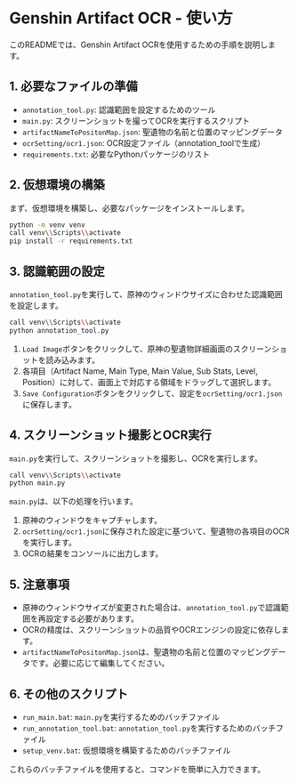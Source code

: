 # Genshin Artifact OCR - 使い方

このREADMEでは、Genshin Artifact OCRを使用するための手順を説明します。

## 1. 必要なファイルの準備

-   `annotation_tool.py`: 認識範囲を設定するためのツール
-   `main.py`: スクリーンショットを撮ってOCRを実行するスクリプト
-   `artifactNameToPositonMap.json`: 聖遺物の名前と位置のマッピングデータ
-   `ocrSetting/ocr1.json`: OCR設定ファイル（annotation\_toolで生成）
-   `requirements.txt`: 必要なPythonパッケージのリスト

## 2. 仮想環境の構築

まず、仮想環境を構築し、必要なパッケージをインストールします。

```bash
python -m venv venv
call venv\\Scripts\\activate
pip install -r requirements.txt
```

## 3. 認識範囲の設定

`annotation_tool.py`を実行して、原神のウィンドウサイズに合わせた認識範囲を設定します。

```bash
call venv\\Scripts\\activate
python annotation_tool.py
```

1.  `Load Image`ボタンをクリックして、原神の聖遺物詳細画面のスクリーンショットを読み込みます。
2.  各項目（Artifact Name, Main Type, Main Value, Sub Stats, Level, Position）に対して、画面上で対応する領域をドラッグして選択します。
3.  `Save Configuration`ボタンをクリックして、設定を`ocrSetting/ocr1.json`に保存します。

## 4. スクリーンショット撮影とOCR実行

`main.py`を実行して、スクリーンショットを撮影し、OCRを実行します。

```bash
call venv\\Scripts\\activate
python main.py
```

`main.py`は、以下の処理を行います。

1.  原神のウィンドウをキャプチャします。
2.  `ocrSetting/ocr1.json`に保存された設定に基づいて、聖遺物の各項目のOCRを実行します。
3.  OCRの結果をコンソールに出力します。

## 5. 注意事項

-   原神のウィンドウサイズが変更された場合は、`annotation_tool.py`で認識範囲を再設定する必要があります。
-   OCRの精度は、スクリーンショットの品質やOCRエンジンの設定に依存します。
-   `artifactNameToPositonMap.json`は、聖遺物の名前と位置のマッピングデータです。必要に応じて編集してください。

## 6. その他のスクリプト

-   `run_main.bat`: `main.py`を実行するためのバッチファイル
-   `run_annotation_tool.bat`: `annotation_tool.py`を実行するためのバッチファイル
-   `setup_venv.bat`: 仮想環境を構築するためのバッチファイル

これらのバッチファイルを使用すると、コマンドを簡単に入力できます。
